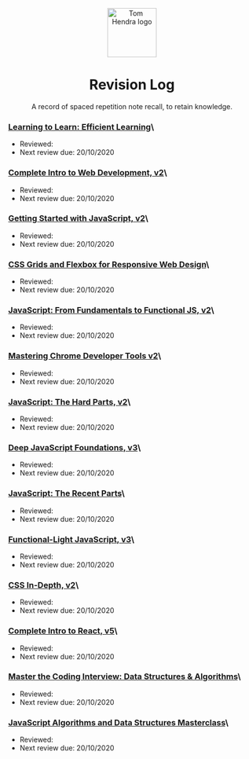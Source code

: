 <div align=center>
<img alt="Tom Hendra logo" src="https://res.cloudinary.com/tomhendra/image/upload/v1567091669/tomhendra-logo/tomhendra-logo-round-1024.png" width="100" />
<h1>Revision Log</h1>
<p>A record of spaced repetition note recall, to retain knowledge.</p>
</div>

### [Learning to Learn: Efficient Learning](10-learning-to-learn)\

- Reviewed:
- Next review due: 20/10/2020

### [Complete Intro to Web Development, v2](14-fem-beginner/1-complete-intro-to-web-development-v2)\

- Reviewed:
- Next review due: 20/10/2020

### [Getting Started with JavaScript, v2](14-fem-beginner/2-getting-started-with-javascript-v2)\

- Reviewed:
- Next review due: 20/10/2020

### [CSS Grids and Flexbox for Responsive Web Design](14-fem-beginner/3-css-grids-and-flexbox-for-responsive-web-design)\

- Reviewed:
- Next review due: 20/10/2020

### [JavaScript: From Fundamentals to Functional JS, v2](14-fem-beginner/4-javascript-from-fundamentals-to-functional-js-v2)\

- Reviewed:
- Next review due: 20/10/2020

### [Mastering Chrome Developer Tools v2](14-fem-beginner/5-mastering-chrome-developer-tools-v2)\

- Reviewed:
- Next review due: 20/10/2020

### [JavaScript: The Hard Parts, v2](15-fem-professional/1-javascript-the-hard-parts-v2)\

- Reviewed:
- Next review due: 20/10/2020

### [Deep JavaScript Foundations, v3](15-fem-professional/2-deep-javascript-foundations)\

- Reviewed:
- Next review due: 20/10/2020

### [JavaScript: The Recent Parts](15-fem-professional/3-javascript-the-recent-parts)\

- Reviewed:
- Next review due: 20/10/2020

### [Functional-Light JavaScript, v3](15-fem-professional/5-functional-light-javascript-v3)\

- Reviewed:
- Next review due: 20/10/2020

### [CSS In-Depth, v2](15-fem-professional/6-css-in-depth-v2)\

- Reviewed:
- Next review due: 20/10/2020

### [Complete Intro to React, v5](15-fem-professional/)\

- Reviewed:
- Next review due: 20/10/2020

### [Master the Coding Interview: Data Structures & Algorithms](11-master-the-coding-interview)\

- Reviewed:
- Next review due: 20/10/2020

### [JavaScript Algorithms and Data Structures Masterclass](3-algorithms-and-data-structures)\

- Reviewed:
- Next review due: 20/10/2020
